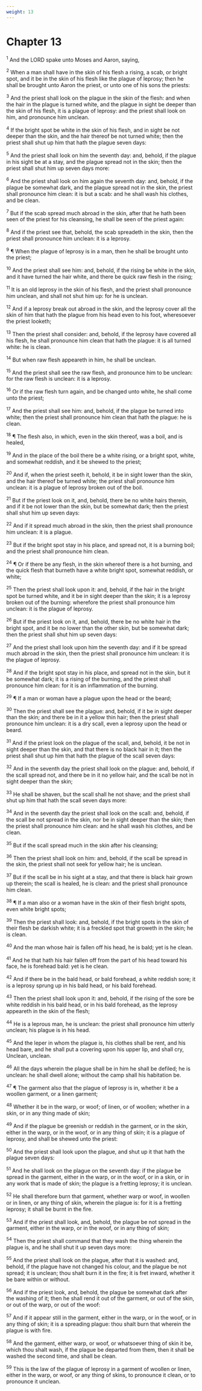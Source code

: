 ```yaml
---
weight: 13
---
```


# Chapter 13

<sup>1</sup> And the LORD spake unto Moses and Aaron, saying, 

<sup>2</sup> When a man shall have in the skin of his flesh a rising, a scab, or bright spot, and it be in the skin of his flesh like the plague of leprosy; then he shall be brought unto Aaron the priest, or unto one of his sons the priests: 

<sup>3</sup> And the priest shall look on the plague in the skin of the flesh: and when the hair in the plague is turned white, and the plague in sight be deeper than the skin of his flesh, it is a plague of leprosy: and the priest shall look on him, and pronounce him unclean. 

<sup>4</sup> If the bright spot be white in the skin of his flesh, and in sight be not deeper than the skin, and the hair thereof be not turned white; then the priest shall shut up him that hath the plague seven days: 

<sup>5</sup> And the priest shall look on him the seventh day: and, behold, if the plague in his sight be at a stay, and the plague spread not in the skin; then the priest shall shut him up seven days more: 

<sup>6</sup> And the priest shall look on him again the seventh day: and, behold, if the plague be somewhat dark, and the plague spread not in the skin, the priest shall pronounce him clean: it is but a scab: and he shall wash his clothes, and be clean. 

<sup>7</sup> But if the scab spread much abroad in the skin, after that he hath been seen of the priest for his cleansing, he shall be seen of the priest again: 

<sup>8</sup> And if the priest see that, behold, the scab spreadeth in the skin, then the priest shall pronounce him unclean: it is a leprosy. 

<sup>9</sup> ¶ When the plague of leprosy is in a man, then he shall be brought unto the priest; 

<sup>10</sup> And the priest shall see him: and, behold, if the rising be white in the skin, and it have turned the hair white, and there be quick raw flesh in the rising; 

<sup>11</sup> It is an old leprosy in the skin of his flesh, and the priest shall pronounce him unclean, and shall not shut him up: for he is unclean. 

<sup>12</sup> And if a leprosy break out abroad in the skin, and the leprosy cover all the skin of him that hath the plague from his head even to his foot, wheresoever the priest looketh; 

<sup>13</sup> Then the priest shall consider: and, behold, if the leprosy have covered all his flesh, he shall pronounce him clean that hath the plague: it is all turned white: he is clean. 

<sup>14</sup> But when raw flesh appeareth in him, he shall be unclean. 

<sup>15</sup> And the priest shall see the raw flesh, and pronounce him to be unclean: for the raw flesh is unclean: it is a leprosy. 

<sup>16</sup> Or if the raw flesh turn again, and be changed unto white, he shall come unto the priest; 

<sup>17</sup> And the priest shall see him: and, behold, if the plague be turned into white; then the priest shall pronounce him clean that hath the plague: he is clean. 

<sup>18</sup> ¶ The flesh also, in which, even in the skin thereof, was a boil, and is healed, 

<sup>19</sup> And in the place of the boil there be a white rising, or a bright spot, white, and somewhat reddish, and it be shewed to the priest; 

<sup>20</sup> And if, when the priest seeth it, behold, it be in sight lower than the skin, and the hair thereof be turned white; the priest shall pronounce him unclean: it is a plague of leprosy broken out of the boil. 

<sup>21</sup> But if the priest look on it, and, behold, there be no white hairs therein, and if it be not lower than the skin, but be somewhat dark; then the priest shall shut him up seven days: 

<sup>22</sup> And if it spread much abroad in the skin, then the priest shall pronounce him unclean: it is a plague. 

<sup>23</sup> But if the bright spot stay in his place, and spread not, it is a burning boil; and the priest shall pronounce him clean. 

<sup>24</sup> ¶ Or if there be any flesh, in the skin whereof there is a hot burning, and the quick flesh that burneth have a white bright spot, somewhat reddish, or white; 

<sup>25</sup> Then the priest shall look upon it: and, behold, if the hair in the bright spot be turned white, and it be in sight deeper than the skin; it is a leprosy broken out of the burning: wherefore the priest shall pronounce him unclean: it is the plague of leprosy. 

<sup>26</sup> But if the priest look on it, and, behold, there be no white hair in the bright spot, and it be no lower than the other skin, but be somewhat dark; then the priest shall shut him up seven days: 

<sup>27</sup> And the priest shall look upon him the seventh day: and if it be spread much abroad in the skin, then the priest shall pronounce him unclean: it is the plague of leprosy. 

<sup>28</sup> And if the bright spot stay in his place, and spread not in the skin, but it be somewhat dark; it is a rising of the burning, and the priest shall pronounce him clean: for it is an inflammation of the burning. 

<sup>29</sup> ¶ If a man or woman have a plague upon the head or the beard; 

<sup>30</sup> Then the priest shall see the plague: and, behold, if it be in sight deeper than the skin; and there be in it a yellow thin hair; then the priest shall pronounce him unclean: it is a dry scall, even a leprosy upon the head or beard. 

<sup>31</sup> And if the priest look on the plague of the scall, and, behold, it be not in sight deeper than the skin, and that there is no black hair in it; then the priest shall shut up him that hath the plague of the scall seven days: 

<sup>32</sup> And in the seventh day the priest shall look on the plague: and, behold, if the scall spread not, and there be in it no yellow hair, and the scall be not in sight deeper than the skin; 

<sup>33</sup> He shall be shaven, but the scall shall he not shave; and the priest shall shut up him that hath the scall seven days more: 

<sup>34</sup> And in the seventh day the priest shall look on the scall: and, behold, if the scall be not spread in the skin, nor be in sight deeper than the skin; then the priest shall pronounce him clean: and he shall wash his clothes, and be clean. 

<sup>35</sup> But if the scall spread much in the skin after his cleansing; 

<sup>36</sup> Then the priest shall look on him: and, behold, if the scall be spread in the skin, the priest shall not seek for yellow hair; he is unclean. 

<sup>37</sup> But if the scall be in his sight at a stay, and that there is black hair grown up therein; the scall is healed, he is clean: and the priest shall pronounce him clean. 

<sup>38</sup> ¶ If a man also or a woman have in the skin of their flesh bright spots, even white bright spots; 

<sup>39</sup> Then the priest shall look: and, behold, if the bright spots in the skin of their flesh be darkish white; it is a freckled spot that groweth in the skin; he is clean. 

<sup>40</sup> And the man whose hair is fallen off his head, he is bald; yet is he clean. 

<sup>41</sup> And he that hath his hair fallen off from the part of his head toward his face, he is forehead bald: yet is he clean. 

<sup>42</sup> And if there be in the bald head, or bald forehead, a white reddish sore; it is a leprosy sprung up in his bald head, or his bald forehead. 

<sup>43</sup> Then the priest shall look upon it: and, behold, if the rising of the sore be white reddish in his bald head, or in his bald forehead, as the leprosy appeareth in the skin of the flesh; 

<sup>44</sup> He is a leprous man, he is unclean: the priest shall pronounce him utterly unclean; his plague is in his head. 

<sup>45</sup> And the leper in whom the plague is, his clothes shall be rent, and his head bare, and he shall put a covering upon his upper lip, and shall cry, Unclean, unclean. 

<sup>46</sup> All the days wherein the plague shall be in him he shall be defiled; he is unclean: he shall dwell alone; without the camp shall his habitation be. 

<sup>47</sup> ¶ The garment also that the plague of leprosy is in, whether it be a woollen garment, or a linen garment; 

<sup>48</sup> Whether it be in the warp, or woof; of linen, or of woollen; whether in a skin, or in any thing made of skin; 

<sup>49</sup> And if the plague be greenish or reddish in the garment, or in the skin, either in the warp, or in the woof, or in any thing of skin; it is a plague of leprosy, and shall be shewed unto the priest: 

<sup>50</sup> And the priest shall look upon the plague, and shut up it that hath the plague seven days: 

<sup>51</sup> And he shall look on the plague on the seventh day: if the plague be spread in the garment, either in the warp, or in the woof, or in a skin, or in any work that is made of skin; the plague is a fretting leprosy; it is unclean. 

<sup>52</sup> He shall therefore burn that garment, whether warp or woof, in woollen or in linen, or any thing of skin, wherein the plague is: for it is a fretting leprosy; it shall be burnt in the fire. 

<sup>53</sup> And if the priest shall look, and, behold, the plague be not spread in the garment, either in the warp, or in the woof, or in any thing of skin; 

<sup>54</sup> Then the priest shall command that they wash the thing wherein the plague is, and he shall shut it up seven days more: 

<sup>55</sup> And the priest shall look on the plague, after that it is washed: and, behold, if the plague have not changed his colour, and the plague be not spread; it is unclean; thou shalt burn it in the fire; it is fret inward, whether it be bare within or without. 

<sup>56</sup> And if the priest look, and, behold, the plague be somewhat dark after the washing of it; then he shall rend it out of the garment, or out of the skin, or out of the warp, or out of the woof: 

<sup>57</sup> And if it appear still in the garment, either in the warp, or in the woof, or in any thing of skin; it is a spreading plague: thou shalt burn that wherein the plague is with fire. 

<sup>58</sup> And the garment, either warp, or woof, or whatsoever thing of skin it be, which thou shalt wash, if the plague be departed from them, then it shall be washed the second time, and shall be clean. 

<sup>59</sup> This is the law of the plague of leprosy in a garment of woollen or linen, either in the warp, or woof, or any thing of skins, to pronounce it clean, or to pronounce it unclean. 


